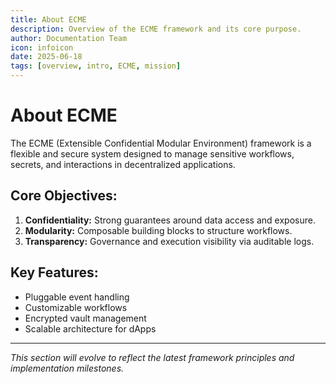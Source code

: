 ```yaml
---
title: About ECME
description: Overview of the ECME framework and its core purpose.
author: Documentation Team
icon: infoicon
date: 2025-06-18
tags: [overview, intro, ECME, mission]
---
```


# About ECME

The ECME (Extensible Confidential Modular Environment) framework is a flexible and secure system designed to manage sensitive workflows, secrets, and interactions in decentralized applications.

## Core Objectives:

1. **Confidentiality:** Strong guarantees around data access and exposure.
2. **Modularity:** Composable building blocks to structure workflows.
3. **Transparency:** Governance and execution visibility via auditable logs.

## Key Features:

- Pluggable event handling
- Customizable workflows
- Encrypted vault management
- Scalable architecture for dApps

---

*This section will evolve to reflect the latest framework principles and implementation milestones.*
